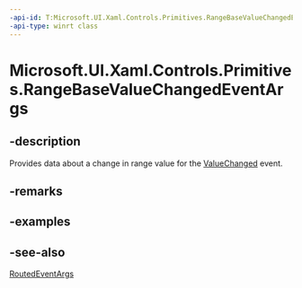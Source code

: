 ```yaml
---
-api-id: T:Microsoft.UI.Xaml.Controls.Primitives.RangeBaseValueChangedEventArgs
-api-type: winrt class
---
```


<!-- Class syntax.
public class RangeBaseValueChangedEventArgs : Windows.UI.Xaml.RoutedEventArgs, Windows.UI.Xaml.Controls.Primitives.IRangeBaseValueChangedEventArgs
-->

# Microsoft.UI.Xaml.Controls.Primitives.RangeBaseValueChangedEventArgs

## -description
Provides data about a change in range value for the [ValueChanged](rangebase_valuechanged.md) event.

## -remarks

## -examples

## -see-also
[RoutedEventArgs](../microsoft.ui.xaml/routedeventargs.md)
